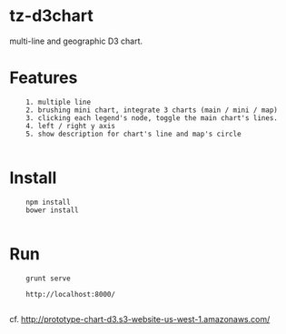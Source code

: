 # tz-d3chart

multi-line and geographic D3 chart.

# Features
```
	1. multiple line
	2. brushing mini chart, integrate 3 charts (main / mini / map)
	3. clicking each legend's node, toggle the main chart's lines.
	4. left / right y axis
	5. show description for chart's line and map's circle 
	
```

# Install
```
	npm install
	bower install
	
```

# Run
```
	grunt serve
	
	http://localhost:8000/
	
```

cf. http://prototype-chart-d3.s3-website-us-west-1.amazonaws.com/




